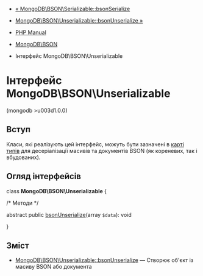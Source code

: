 - [«
MongoDB\BSON\Serializable::bsonSerialize](mongodb-bson-serializable.bsonserialize.md)
- [MongoDB\BSON\Unserializable::bsonUnserialize
»](mongodb-bson-unserializable.bsonunserialize.md)

- [PHP Manual](index.md)
- [MongoDB\BSON](book.bson.md)
- Інтерфейс MongoDB\BSON\Unserializable

# Інтерфейс MongoDB\BSON\Unserializable

(mongodb \>u003d1.0.0)

## Вступ

Класи, які реалізують цей інтерфейс, можуть бути зазначені в [карті
типів](mongodb.persistence.deserialization.md#mongodb.persistence.typemaps)
для десеріалізації масивів та документів BSON (як кореневих, так і
вбудованих).

## Огляд інтерфейсів

class **MongoDB\BSON\Unserializable** {

/\* Методи \*/

abstract public
[bsonUnserialize](mongodb-bson-unserializable.bsonunserialize.md)(array
`$data`): void

}

## Зміст

- [MongoDB\BSON\Unserializable::bsonUnserialize](mongodb-bson-unserializable.bsonunserialize.md)
— Створює об'єкт із масиву BSON або документа
